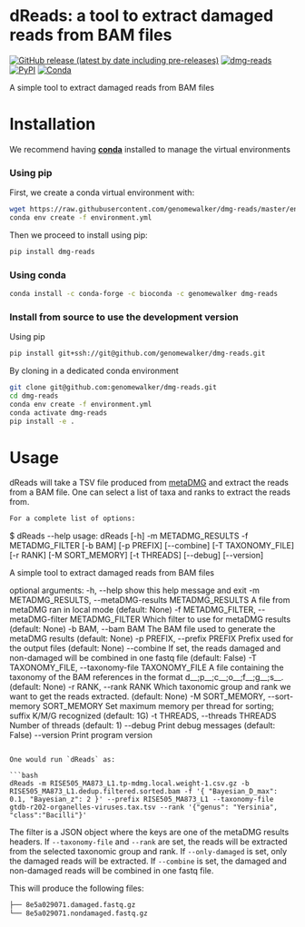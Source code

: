 
# dReads: a tool to extract damaged reads from BAM files


[![GitHub release (latest by date including pre-releases)](https://img.shields.io/github/v/release/genomewalker/dmg-reads?include_prereleases&label=version)](https://github.com/genomewalker/dmg-reads/releases) [![dmg-reads](https://github.com/genomewalker/dmg-reads/workflows/dReads_ci/badge.svg)](https://github.com/genomewalker/dmg-reads/actions) [![PyPI](https://img.shields.io/pypi/v/dmg-reads)](https://pypi.org/project/dmg-reads/) [![Conda](https://img.shields.io/conda/v/genomewalker/dmg-reads)](https://anaconda.org/genomewalker/dmg-reads)

A simple tool to extract damaged reads from BAM files

# Installation

We recommend having [**conda**](https://docs.conda.io/en/latest/) installed to manage the virtual environments

### Using pip

First, we create a conda virtual environment with:

```bash
wget https://raw.githubusercontent.com/genomewalker/dmg-reads/master/environment.yml
conda env create -f environment.yml
```

Then we proceed to install using pip:

```bash
pip install dmg-reads
```

### Using conda

```bash
conda install -c conda-forge -c bioconda -c genomewalker dmg-reads
```

### Install from source to use the development version

Using pip

```bash
pip install git+ssh://git@github.com/genomewalker/dmg-reads.git
```

By cloning in a dedicated conda environment

```bash
git clone git@github.com:genomewalker/dmg-reads.git
cd dmg-reads
conda env create -f environment.yml
conda activate dmg-reads
pip install -e .
```


# Usage

dReads will take a TSV file produced from [metaDMG](https://metadmg-dev.github.io/metaDMG-core/) and extract the reads from a BAM file. One can select a list of taxa and ranks to extract the reads from.

```bash
For a complete list of options:

```
$ dReads --help
usage: dReads [-h] -m METADMG_RESULTS -f METADMG_FILTER [-b BAM] [-p PREFIX] [--combine]
              [-T TAXONOMY_FILE] [-r RANK] [-M SORT_MEMORY] [-t THREADS] [--debug] [--version]

A simple tool to extract damaged reads from BAM files

optional arguments:
  -h, --help            show this help message and exit
  -m METADMG_RESULTS, --metaDMG-results METADMG_RESULTS
                        A file from metaDMG ran in local mode (default: None)
  -f METADMG_FILTER, --metaDMG-filter METADMG_FILTER
                        Which filter to use for metaDMG results (default: None)
  -b BAM, --bam BAM     The BAM file used to generate the metaDMG results (default: None)
  -p PREFIX, --prefix PREFIX
                        Prefix used for the output files (default: None)
  --combine             If set, the reads damaged and non-damaged will be combined in one fastq file
                        (default: False)
  -T TAXONOMY_FILE, --taxonomy-file TAXONOMY_FILE
                        A file containing the taxonomy of the BAM references in the format
                        d__;p__;c__;o__;f__;g__;s__. (default: None)
  -r RANK, --rank RANK  Which taxonomic group and rank we want to get the reads extracted. (default:
                        None)
  -M SORT_MEMORY, --sort-memory SORT_MEMORY
                        Set maximum memory per thread for sorting; suffix K/M/G recognized (default:
                        1G)
  -t THREADS, --threads THREADS
                        Number of threads (default: 1)
  --debug               Print debug messages (default: False)
  --version             Print program version
```

One would run `dReads` as:

```bash
dReads -m RISE505_MA873_L1.tp-mdmg.local.weight-1.csv.gz -b RISE505_MA873_L1.dedup.filtered.sorted.bam -f '{ "Bayesian_D_max": 0.1, "Bayesian_z": 2 }' --prefix RISE505_MA873_L1 --taxonomy-file gtdb-r202-organelles-viruses.tax.tsv --rank '{"genus": "Yersinia", "class":"Bacilli"}'
```

The filter is a JSON object where the keys are one of the metaDMG results headers. If `--taxonomy-file` and `--rank` are set, the reads will be extracted from the selected taxonomic group and rank. If `--only-damaged` is set, only the damaged reads will be extracted. If `--combine` is set, the damaged and non-damaged reads will be combined in one fastq file.

This will produce the following files:

```bash
├── 8e5a029071.damaged.fastq.gz 
└── 8e5a029071.nondamaged.fastq.gz
```



